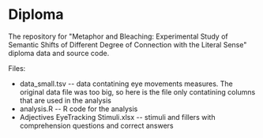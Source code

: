 # Diploma
The repository for "Metaphor and Bleaching: Experimental Study of Semantic Shifts of Different Degree of Connection with the Literal Sense" diploma data and source code.

Files:
* data_small.tsv -- data contatining eye movements measures. The original data file was too big, so here is the file only contatining columns that are used in the analysis
* analysis.R -- R code for the analysis 
* Adjectives EyeTracking Stimuli.xlsx -- stimuli and fillers with comprehension questions and correct answers
